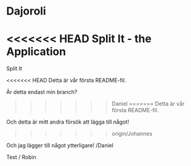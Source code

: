 ﻿Dajoroli
========

<<<<<<< HEAD
Split It - the Application
=======
Split It


<<<<<<< HEAD
Detta är vår första README-fil. 

Är detta endast min branch?
>>>>>>> Daniel
=======
Detta är vår första README-fil.

Och detta är mitt andra försök att lägga till något!
>>>>>>> origin/Johannes


Och jag lägger till något ytterligare! /Daniel

Test / Robin